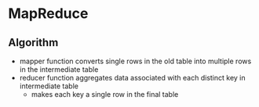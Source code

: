 # MapReduce

## Algorithm

- mapper function converts single rows in the old table into multiple rows in the intermediate table
- reducer function aggregates data associated with each distinct key in intermediate table
  - makes each key a single row in the final table